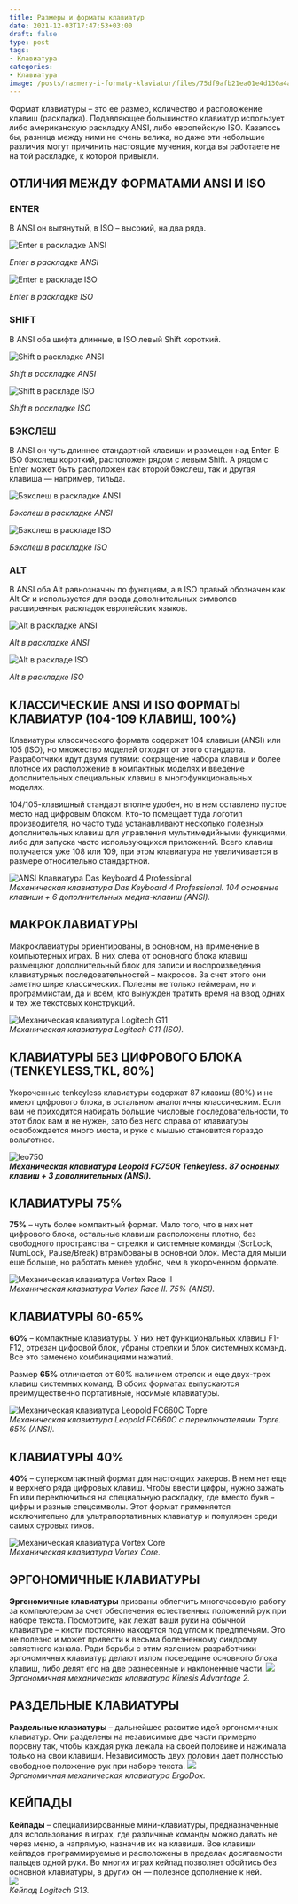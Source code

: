 ```yaml
---
title: Размеры и форматы клавиатур
date: 2021-12-03T17:47:53+03:00
draft: false
type: post
tags:
- Клавиатура
categories:
- Клавиатура
image: /posts/razmery-i-formaty-klaviatur/files/75df9afb21ea01e4d130a4ada6d97585.jpeg
---
```


Формат клавиатуры – это ее размер, количество и расположение клавиш (раскладка). Подавляющее большинство клавиатур использует либо американскую раскладку ANSI, либо европейскую ISO. Казалось бы, разница между ними не очень велика, но даже эти небольшие различия могут причинить настоящие мучения, когда вы работаете не на той раскладке, к которой привыкли. 

## **ОТЛИЧИЯ МЕЖДУ ФОРМАТАМИ ANSI И ISO**

### **ENTER**

В ANSI он вытянутый, в ISO – высокий, на два ряда.

![Enter в раскладке ANSI](files/55a42a906c529dbc29d09632ab522e7f.jpg)

_Enter в раскладке ANSI_

![Enter в раскладе ISO ](files/51e3f75885bf4cc4211b3cf76ddb537b.jpg)
 
 
 _Enter в раскладке ISO_
 

### **SHIFT**

В ANSI оба шифта длинные, в ISO левый Shift короткий.

![Shift в раскладке ANSI](files/ece4351965cfce242abac290a027aa91.jpg)

_Shift в раскладке ANSI_

![Shift в раскладе ISO ](files/372898823ee71224c479323a26b6e534.jpg)
 
 
 _Shift в раскладке ISO_

### **БЭКСЛЕШ**

В ANSI он чуть длиннее стандартной клавиши и размещен над Enter. В ISO бэкслеш короткий, расположен рядом с левым Shift. А рядом с Enter может быть расположен как второй бэкслеш, так и другая клавиша — например, тильда.

![Бэкслеш в раскладке ANSI](files/6abf5ce1220d49a5b8c604b3de410e59.jpg)

_Бэкслеш в раскладке ANSI_

![Бэкслеш в раскладе ISO ](files/5e40f933e2fb568a419576fcf9573c15.jpg)


_Бэкслеш в раскладке ISO_

###   **ALT**

В ANSI оба Alt равнозначны по функциям, а в ISO правый обозначен как Alt Gr и используется для ввода дополнительных символов расширенных раскладок европейских языков.

![Alt в раскладке ANSI](files/68ddcda565f125a6a524691512438954.jpg)

_Alt в раскладке ANSI_

![Alt в раскладе ISO ](files/ff2742442c7a86677f69f8d70a7ffc4d.jpg)


_Alt в раскладке ISO_

## КЛАССИЧЕСКИЕ ANSI И ISO ФОРМАТЫ КЛАВИАТУР (104-109 КЛАВИШ, 100%)

Клавиатуры классического формата содержат 104 клавиши (ANSI) или 105 (ISO), но множество моделей отходят от этого стандарта. Разработчики идут двумя путями: сокращение набора клавиш и более плотное их расположение в компактных моделях и введение дополнительных специальных клавиш в многофункциональных моделях.

104/105-клавишный стандарт вполне удобен, но в нем оставлено пустое место над цифровым блоком. Кто-то помещает туда логотип производителя, но часто туда устанавливают несколько полезных дополнительных клавиш для управления мультимедийными функциями, либо для запуска часто использующихся приложений. Всего клавиш получается уже 108 или 109, при этом клавиатура не увеличивается в размере относительно стандартной.  
  
![ANSI Клавиатура Das Keyboard 4 Professional](files/0860db2bba65ec3eaf4789e1adefb8d1.jpg)  
_Механическая клавиатура Das Keyboard 4 Professional. 104 основные клавиши + 6 дополнительных медиа-клавиш (ANSI)._

## **МАКРОКЛАВИАТУРЫ**

Макроклавиатуры ориентированы, в основном, на применение в компьютерных играх. В них слева от основного блока клавиш размещают дополнительный блок для записи и воспроизведения клавиатурных последовательностей – макросов. За счет этого они заметно шире классических. Полезны не только геймерам, но и программистам, да и всем, кто вынужден тратить время на ввод одних и тех же текстовых конструкций.  
  
![Механическая клавиатура Logitech G11](files/1c5d95196c5f0ce79c26a384ee918580.jpg)  
_Механическая клавиатура Logitech G11 (ISO)._

## **КЛАВИАТУРЫ БЕЗ ЦИФРОВОГО БЛОКА (TENKEYLESS,TKL, 80%)**

Укороченные tenkeyless клавиатуры содержат 87 клавиш (80%) и не имеют цифрового блока, в остальном аналогичны классическим. Если вам не приходится набирать большие числовые последовательности, то этот блок вам и не нужен, зато без него справа от клавиатуры освобождается много места, и руке с мышью становится гораздо вольготнее.

![leo750](files/78e103a4807213db66c1f0c424c0d4e7.jpg)  
**_Механическая клавиатура Leopold FC750R Tenkeyless. 87 основных клавиш + 3 дополнительных (ANSI)._**

## **КЛАВИАТУРЫ 75%**

**75%** – чуть более компактный формат. Мало того, что в них нет цифрового блока, остальные клавиши расположены плотно, без свободного пространства – стрелки и системные команды (ScrLock, NumLock, Pause/Break) втрамбованы в основной блок. Места для мыши еще больше, но работать менее удобно, чем в укороченном формате.

![Механическая клавиатура Vortex Race II ](files/7379c6e8ca71bdfa9b3bc0d7afb66943.jpg)  
_Механическая клавиатура Vortex Race II. 75% (ANSI)._

## **КЛАВИАТУРЫ 60-65%**

**60%** – компактные клавиатуры. У них нет функциональных клавиш F1-F12, отрезан цифровой блок, убраны стрелки и блок системных команд. Все это заменено комбинациями нажатий.

Размер **65%** отличается от 60% наличием стрелок и еще двух-трех клавиш системных команд. В обоих форматах выпускаются преимущественно портативные, носимые клавиатуры.  
  
![Механическая клавиатура Leopold FC660C Topre](files/17bc18faea998d1b1b3816920344c3d9.jpg)   
_Механическая клавиатура Leopold FC660C с переключателями Topre. 65% (ANSI)._

## **КЛАВИАТУРЫ 40%**

**40%** – суперкомпактный формат для настоящих хакеров. В нем нет еще и верхнего ряда цифровых клавиш. Чтобы ввести цифры, нужно зажать Fn или переключиться на специальную раскладку, где вместо букв – цифры и разные спецсимволы. Этот формат применяется исключительно для ультрапортативных клавиатур и популярен среди самых суровых гиков.

![Механическая клавиатура Vortex Core](files/38e0fcc9545235e52afc80117532ddaa.jpg)  
_Механическая клавиатура Vortex Core._

## **ЭРГОНОМИЧНЫЕ КЛАВИАТУРЫ**

**Эргономичные клавиатуры** призваны облегчить многочасовую работу за компьютером за счет обеспечения естественных положений рук при наборе текста. Посмотрите, как лежат ваши руки на обычной клавиатуре – кисти постоянно находятся под углом к предплечьям. Это не полезно и может привести к весьма болезненному синдрому запястного канала. Ради борьбы с этим явлением разработчики эргономичных клавиатур делают излом посередине основного блока клавиш, либо делят его на две разнесенные и наклоненные части.
![](files/83be4f42f9ccbe67b27af5655a8a8737.jpg)  
_Эргономичная механическая клавиатура Kinesis Advantage 2._

## **РАЗДЕЛЬНЫЕ КЛАВИАТУРЫ**

**Раздельные клавиатуры** – дальнейшее развитие идей эргономичных клавиатур. Они разделены на независимые две части примерно поровну так, чтобы каждая рука лежала на своей половине и нажимала только на свои клавиши. Независимость двух половин дает полностью свободное положение рук при наборе текста.
![](files/459262acb9aecf0f5d1eb54f5dfb53c5.jpg)  
_Эргономичная механическая клавиатура ErgoDox._

## **КЕЙПАДЫ**

**Кейпады** – специализированные мини-клавиатуры, предназначенные для использования в играх, где различные команды можно давать не через меню, а напрямую, назначив их на клавиши. Все клавиши кейпадов программируемые и расположены в пределах досягаемости пальцев одной руки. Во многих играх кейпад позволяет обойтись без основной клавиатуры, в других он — полезное дополнение к ней.  
![](files/81d6d359578cd257d100e7389e731881.jpg)  
_Кейпад Logitech G13._